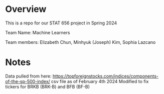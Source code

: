 # Overview
This is a repo for our STAT 656 project in Spring 2024

Team Name: Machine Learners

Team members: Elizabeth Chun, Minhyuk (Joseph) Kim, Sophia Lazcano

# Notes
Data pulled from here: https://topforeignstocks.com/indices/components-of-the-sp-500-index/
csv file as of February 4th 2024
Modified to fix tickers for BRKB (BRK-B) and BFB (BF-B)
